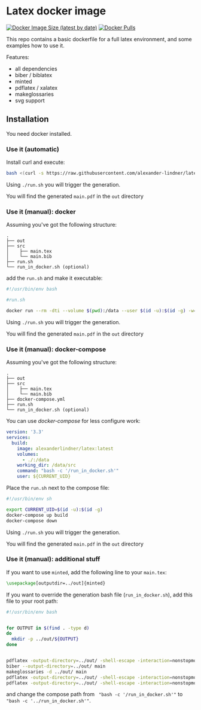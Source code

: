 # Latex docker image
[![Docker Image Size (latest by date)](https://img.shields.io/docker/image-size/alexanderlindner/latex?style=for-the-badge)](https://hub.docker.com/r/alexanderlindner/latex/) 
[![Docker Pulls](https://img.shields.io/docker/pulls/alexanderlindner/latex.svg?style=for-the-badge)](https://hub.docker.com/r/alexanderlindner/latex/)

This repo contains a basic dockerfile for a full latex environment, and some examples how to use it.

Features:
* all dependencies
* biber / biblatex
* minted
* pdflatex / xalatex
* makeglossaries
* svg support

## Installation
You need docker installed.

### Use it (automatic)
Install curl and execute:
```bash
bash <(curl -s https://raw.githubusercontent.com/alexander-lindner/latex/master/installer/installer.sh)
```
Using `./run.sh` you will trigger the generation.

You will find the generated `main.pdf` in the `out` directory

### Use it (manual): docker

Assuming you've got the following structure:
```
. 
├── out
├── src
│    ├── main.tex
│    └── main.bib
├── run.sh
└── run_in_docker.sh (optional)
```
add the `run.sh` and make it executable:
```bash
#!/usr/bin/env bash

#run.sh 

docker run --rm -dti --volume $(pwd):/data --user $(id -u):$(id -g) -w="/data/src" alexanderlindner/latex:latest bash -c '/run_in_docker.sh'
```
Using `./run.sh` you will trigger the generation.

You will find the generated `main.pdf` in the `out` directory

### Use it (manual): docker-compose

Assuming you've got the following structure:
```
. 
├── out
├── src
│    ├── main.tex
│    └── main.bib
├── docker-compose.yml
├── run.sh
└── run_in_docker.sh (optional)
```
You can use *docker-compose* for less configure work:
```yaml
version: '3.3'
services:
  build:
    image: alexanderlindner/latex:latest
    volumes:
      - ./:/data
    working_dir: /data/src
    command: "bash -c '/run_in_docker.sh'"
    user: ${CURRENT_UID}

```

Place the `run.sh` next to the compose file:

```bash
#!/usr/bin/env sh

export CURRENT_UID=$(id -u):$(id -g)
docker-compose up build
docker-compose down
```
Using `./run.sh` you will trigger the generation.

You will find the generated `main.pdf` in the `out` directory

### Use it (manual): additional stuff

If you want to use `minted`, add the following line to your `main.tex`:
```latex
\usepackage[outputdir=../out]{minted}
```

If you want to override the generation bash file (`run_in_docker.sh`), add this file to your root path:
```bash
#!/usr/bin/env bash


for OUTPUT in $(find . -type d)
do
  mkdir -p ../out/${OUTPUT}
done


pdflatex -output-directory=../out/ -shell-escape -interaction=nonstopmode main.tex
biber --output-directory=../out/ main
makeglossaries -d ../out/ main
pdflatex -output-directory=../out/ -shell-escape -interaction=nonstopmode main.tex
pdflatex -output-directory=../out/ -shell-escape -interaction=nonstopmode main.tex
```
and change the compose path from ` "bash -c '/run_in_docker.sh'"` to ` "bash -c '../run_in_docker.sh'"`.

